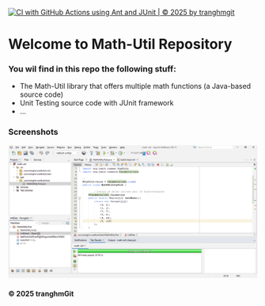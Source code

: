 [![CI with GitHub Actions using Ant and JUnit | © 2025 by tranghmgit](https://github.com/tranghmGit/math-util/actions/workflows/ci-junit.yml/badge.svg)](https://github.com/tranghmGit/math-util/actions/workflows/ci-junit.yml)

# Welcome to Math-Util Repository
### You wil find in this repo the following stuff:
* The Math-Util library that offers multiple math functions (a Java-based source code)
* Unit Testing source code with JUnit framework
* ...

### Screenshots
![DDT & TDD with JUnit](https://github.com/tranghmGit/math-util/blob/main/images/DDT%20with%20JUnit.png)
#### © 2025 tranghmGit

